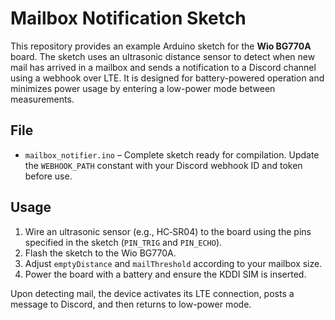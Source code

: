 # Mailbox Notification Sketch

This repository provides an example Arduino sketch for the **Wio BG770A** board.
The sketch uses an ultrasonic distance sensor to detect when new mail has arrived
in a mailbox and sends a notification to a Discord channel using a webhook over
LTE. It is designed for battery-powered operation and minimizes power usage by
entering a low-power mode between measurements.

## File

- `mailbox_notifier.ino` – Complete sketch ready for compilation. Update the
  `WEBHOOK_PATH` constant with your Discord webhook ID and token before use.

## Usage

1. Wire an ultrasonic sensor (e.g., HC‑SR04) to the board using the pins
   specified in the sketch (`PIN_TRIG` and `PIN_ECHO`).
2. Flash the sketch to the Wio BG770A.
3. Adjust `emptyDistance` and `mailThreshold` according to your mailbox size.
4. Power the board with a battery and ensure the KDDI SIM is inserted.

Upon detecting mail, the device activates its LTE connection, posts a message to
Discord, and then returns to low-power mode.
